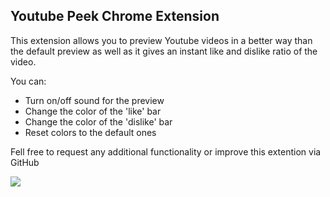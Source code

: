 ## Youtube Peek Chrome Extension
This extension allows you to preview Youtube videos in a better way than the default preview as well as it gives an instant like and dislike ratio of the video.

You can: 
 - Turn on/off sound for the preview
 - Change the color of the 'like' bar
 - Change the color of the 'dislike' bar
 - Reset colors to the default ones

Fell free to request any additional functionality or improve this extention via GitHub

![](https://media.giphy.com/media/vFKqnCdLPNOKc/giphy.gif)
